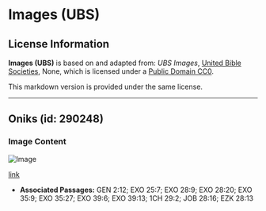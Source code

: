 # Images (UBS)

## License Information

**Images (UBS)** is based on and adapted from: _UBS Images_, [United Bible Societies](https://unitedbiblesocieties.org/), None, which is licensed under a [Public Domain CC0](https://creativecommons.org/public-domain/cc0/).

This markdown version is provided under the same license.



--------------------------------

## Oniks (id: 290248)

### Image Content

![Image](https://cdn.aquifer.bible/aquifer-content/resources/Media/WEB-0686_onyx.jpg)

[link](https://cdn.aquifer.bible/aquifer-content/resources/Media/WEB-0686_onyx.jpg)

* **Associated Passages:** GEN 2:12; EXO 25:7; EXO 28:9; EXO 28:20; EXO 35:9; EXO 35:27; EXO 39:6; EXO 39:13; 1CH 29:2; JOB 28:16; EZK 28:13

